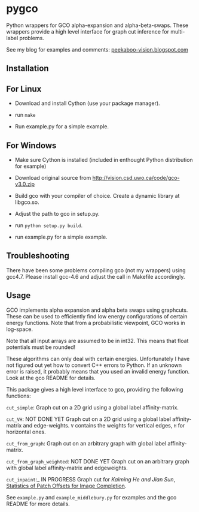 pygco
=====

Python wrappers for GCO alpha-expansion and alpha-beta-swaps.
These wrappers provide a high level interface for graph cut
inference for multi-label problems.

See my blog for examples and comments: [peekaboo-vision.blogspot.com](https://peekaboo-vision.blogspot.com)



Installation
------------

For Linux
---------
- Download and install Cython (use your package manager).

- run ``make``

- Run example.py for a simple example.


For Windows
-----------
- Make sure Cython is installed (included in enthought Python distribution for example)

- Download original source from http://vision.csd.uwo.ca/code/gco-v3.0.zip

- Build gco with your compiler of choice. Create a dynamic library at libgco.so.

- Adjust the path to gco in setup.py.

- run ``python setup.py build``.

- run example.py for a simple example.


Troubleshooting
---------------
There have been some problems compiling gco (not my wrappers) using gcc4.7.
Please install gcc-4.6 and adjust the call in Makefile accordingly.


Usage
-----
GCO implements alpha expansion and alpha beta swaps using graphcuts.
These can be used to efficiently find low energy configurations of certain energy functions.
Note that from a probabilistic viewpoint, GCO works in log-space.

Note that all input arrays are assumed to be in int32.
This means that float potentials must be rounded!

These algorithms can only deal with certain energies. Unfortunately
I have not figured out yet how to convert C++ errors to Python. If an unknown
error is raised, it probably means that you used an invalid energy function.
Look at the gco README for details.

This package gives a high level interface to gco, providing the following functions:

``cut_simple``:
    Graph cut on a 2D grid using a global label affinity-matrix.

``cut_VH``:
    NOT DONE YET
    Graph cut on a 2D grid using a global label affinity-matrix and edge-weights.
    ``V`` contains the weights for vertical edges, ``H`` for horizontal ones.

``cut_from_graph``:
    Graph cut on an arbitrary graph with global label affinity-matrix.

``cut_from_graph_weighted``:
    NOT DONE YET
    Graph cut on an arbitrary graph with global label affinity-matrix and
    edgeweights.

``cut_inpaint``:_
    IN PROGRESS
    Graph cut for _Kaiming He and Jian Sun_, [Statistics of Patch Offsets for Image Completion](http://research.microsoft.com/en-us/um/people/kahe/eccv12/index.html).

See ``example.py`` and ``example_middlebury.py`` for examples and the gco README
for more details.
